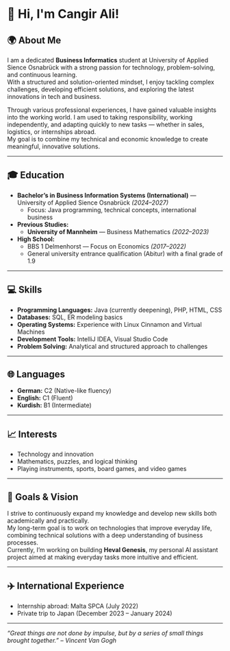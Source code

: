 # 👋 Hi, I'm Cangir Ali!

## 🌍 About Me

I am a dedicated **Business Informatics** student at University of Applied Sience Osnabrück with a strong passion for technology, problem-solving, and continuous learning.  
With a structured and solution-oriented mindset, I enjoy tackling complex challenges, developing efficient solutions, and exploring the latest innovations in tech and business.

Through various professional experiences, I have gained valuable insights into the working world. I am used to taking responsibility, working independently, and adapting quickly to new tasks — whether in sales, logistics, or internships abroad.  
My goal is to combine my technical and economic knowledge to create meaningful, innovative solutions.

---

## 🎓 Education

- **Bachelor’s in Business Information Systems (International)** — University of Applied Sience Osnabrück *(2024–2027)*  
  - Focus: Java programming, technical concepts, international business
- **Previous Studies:**  
  - **University of Mannheim** — Business Mathematics *(2022–2023)*  
- **High School:**  
  - BBS 1 Delmenhorst — Focus on Economics *(2017–2022)*  
  - General university entrance qualification (Abitur) with a final grade of 1.9

---

## 💻 Skills

- **Programming Languages:** Java (currently deepening), PHP, HTML, CSS  
- **Databases:** SQL, ER modeling basics  
- **Operating Systems:** Experience with Linux Cinnamon and Virtual Machines  
- **Development Tools:** IntelliJ IDEA, Visual Studio Code  
- **Problem Solving:** Analytical and structured approach to challenges  

---

## 🌐 Languages

- **German:** C2 (Native-like fluency)  
- **English:** C1 (Fluent)  
- **Kurdish:** B1 (Intermediate)  

---

## 📈 Interests

- Technology and innovation  
- Mathematics, puzzles, and logical thinking  
- Playing instruments, sports, board games, and video games  

---

## 🚀 Goals & Vision

I strive to continuously expand my knowledge and develop new skills both academically and practically.  
My long-term goal is to work on technologies that improve everyday life, combining technical solutions with a deep understanding of business processes.  
Currently, I’m working on building **Heval Genesis**, my personal AI assistant project aimed at making everyday tasks more intuitive and efficient.

---

## ✈️ International Experience

- Internship abroad: Malta SPCA (July 2022)  
- Private trip to Japan (December 2023 – January 2024)

---

*“Great things are not done by impulse, but by a series of small things brought together.” – Vincent Van Gogh*
